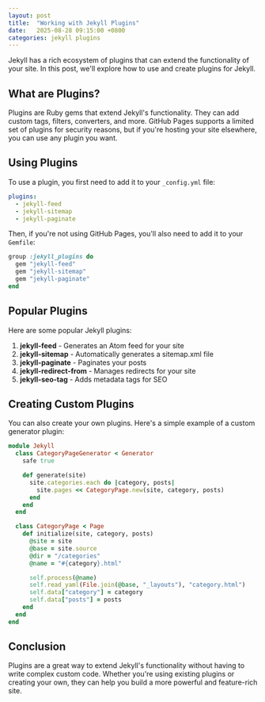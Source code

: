 ```yaml
---
layout: post
title:  "Working with Jekyll Plugins"
date:   2025-08-28 09:15:00 +0800
categories: jekyll plugins
---
```


Jekyll has a rich ecosystem of plugins that can extend the functionality of your site. In this post, we'll explore how to use and create plugins for Jekyll.

## What are Plugins?

Plugins are Ruby gems that extend Jekyll's functionality. They can add custom tags, filters, converters, and more. GitHub Pages supports a limited set of plugins for security reasons, but if you're hosting your site elsewhere, you can use any plugin you want.

## Using Plugins

To use a plugin, you first need to add it to your `_config.yml` file:

```yaml
plugins:
  - jekyll-feed
  - jekyll-sitemap
  - jekyll-paginate
```

Then, if you're not using GitHub Pages, you'll also need to add it to your `Gemfile`:

```ruby
group :jekyll_plugins do
  gem "jekyll-feed"
  gem "jekyll-sitemap"
  gem "jekyll-paginate"
end
```

## Popular Plugins

Here are some popular Jekyll plugins:

1. **jekyll-feed** - Generates an Atom feed for your site
2. **jekyll-sitemap** - Automatically generates a sitemap.xml file
3. **jekyll-paginate** - Paginates your posts
4. **jekyll-redirect-from** - Manages redirects for your site
5. **jekyll-seo-tag** - Adds metadata tags for SEO

## Creating Custom Plugins

You can also create your own plugins. Here's a simple example of a custom generator plugin:

```ruby
module Jekyll
  class CategoryPageGenerator < Generator
    safe true

    def generate(site)
      site.categories.each do |category, posts|
        site.pages << CategoryPage.new(site, category, posts)
      end
    end
  end

  class CategoryPage < Page
    def initialize(site, category, posts)
      @site = site
      @base = site.source
      @dir = "/categories"
      @name = "#{category}.html"

      self.process(@name)
      self.read_yaml(File.join(@base, "_layouts"), "category.html")
      self.data["category"] = category
      self.data["posts"] = posts
    end
  end
end
```

## Conclusion

Plugins are a great way to extend Jekyll's functionality without having to write complex custom code. Whether you're using existing plugins or creating your own, they can help you build a more powerful and feature-rich site.